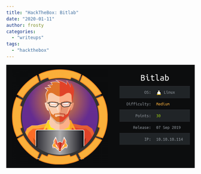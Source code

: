 ```yaml
---
title: "HackTheBox: Bitlab"
date: "2020-01-11"
author: frosty
categories:
  - "writeups"
tags:
  - "hackthebox"
---
```


![Image](assets/img/writeups/hackthebox/bitlab/bitlab.png)
